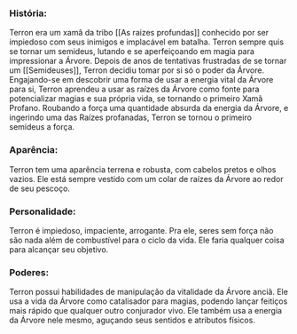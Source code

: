 ### História:

Terron era um xamã da tribo [[As raizes profundas]] conhecido por ser impiedoso com seus inimigos e implacável em batalha. Terron sempre quis se tornar um semideus, lutando e se aperfeiçoando em magia para impressionar a Árvore. Depois de anos de tentativas frustradas de se tornar um [[Semideuses]], Terron decidiu tomar por si só o poder da Árvore. Engajando-se em descobrir uma forma de usar a energia vital da Árvore para si, Terron aprendeu a usar as raízes da Árvore como fonte para potencializar magias e sua própria vida, se tornando o primeiro Xamã Profano. Roubando a força uma quantidade absurda da energia da Árvore, e ingerindo uma das Raízes profanadas, Terron se tornou o primeiro semideus a força. 

### Aparência:

Terron tem uma aparência terrena e robusta, com cabelos pretos e olhos vazios. Ele está sempre vestido com um colar de raízes da Árvore ao redor de seu pescoço. 
### Personalidade:

Terron é impiedoso, impaciente, arrogante. Pra ele, seres sem força não são nada além de combustível para o ciclo da vida. Ele faria qualquer coisa para alcançar seu objetivo. 
### Poderes:

Terron possui habilidades de manipulação da vitalidade da Árvore anciã. Ele usa a vida da Árvore como catalisador para magias, podendo lançar feitiços mais rápido que qualquer outro conjurador vivo. Ele também usa a energia da Árvore nele mesmo, aguçando seus sentidos e atributos físicos. 